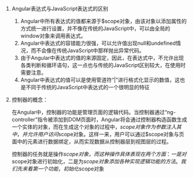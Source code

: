 1. Angular表达式与JavaScript表达式的区别
	1. Angular中所有表达式的值都来源于$scope对象，由该对象以添加属性的方式统一进行设置，并不像在传统的JavaScript中，可以由全局的window对象来调用表达式。
	2. Angular中表达式的容错能力很强，可以允许值出现null和undefined情况，而不会像在传统JavaScript中那样抛出异常代码。
	3. 由于Angular中表达式的值的来源固定，因此，在表达式中，不允许出现各类判断和循环语句，这一点也与传统的JavaScript区别较大，在使用时需要注意。
	4. Angular中表达式的值可以是使用管道符“|”进行格式化显示的数值，这也是不同于传统的JavaScript中表达式的一个很明显的特征

2. 控制器的概念：
	
	在Angular中，控制器的功能是管理页面的逻辑代码。当控制器通过“ng-controller”指令被添加到DOM页面时，Angular将会通过控制器构造函数生成一个实体的对象，而在生成这个对象的过程中，$scope对象作为参数注入其中，并允许用户访问$scope对象。这样一来，用户可以通过$scope对象与页面中的元素进行数据绑定，从而实现数据从控制器层到视图层的过程。 
	
	控制器的任务就是操作$scope对象，而这种操作具体表现在两个方面：一是对$scope对象进行初始化，二是为$scope对象添加各种实现逻辑功能的方法。我们先来看第一个功能，初始化$scope对象